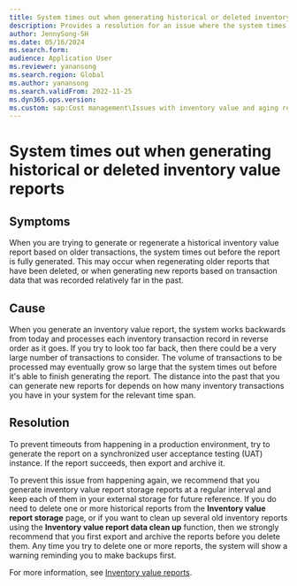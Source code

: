 ```yaml
---
title: System times out when generating historical or deleted inventory value reports
description: Provides a resolution for an issue where the system times out when generating or regenerating a historical inventory value report based on older transactions.
author: JennySong-SH
ms.date: 05/16/2024
ms.search.form: 
audience: Application User
ms.reviewer: yanansong
ms.search.region: Global
ms.author: yanansong
ms.search.validFrom: 2022-11-25
ms.dyn365.ops.version: 
ms.custom: sap:Cost management\Issues with inventory value and aging report
---
```

# System times out when generating historical or deleted inventory value reports

## Symptoms

When you are trying to generate or regenerate a historical inventory value report based on older transactions, the system times out before the report is fully generated. This may occur when regenerating older reports that have been deleted, or when generating new reports based on transaction data that was recorded relatively far in the past.

## Cause

When you generate an inventory value report, the system works backwards from today and processes each inventory transaction record in reverse order as it goes. If you try to look too far back, then there could be a very large number of transactions to consider. The volume of transactions to be processed may eventually grow so large that the system times out before it's able to finish generating the report. The distance into the past that you can generate new reports for depends on how many inventory transactions you have in your system for the relevant time span.

## Resolution

To prevent timeouts from happening in a production environment, try to generate the report on a synchronized user acceptance testing (UAT) instance. If the report succeeds, then export and archive it.

To prevent this issue from happening again, we recommend that you generate inventory value report storage reports at a regular interval and keep each of them in your external storage for future reference. If you do need to delete one or more historical reports from the **Inventory value report storage** page, or if you want to clean up several old inventory reports using the **Inventory value report data clean up** function, then we strongly recommend that you first export and archive the reports before you delete them. Any time you try to delete one or more reports, the system will show a warning reminding you to make backups first.

For more information, see [Inventory value reports](/dynamics365/supply-chain/cost-management/inventory-value-report-storage).
